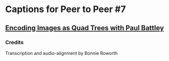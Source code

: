 # Captions for Peer to Peer #7
## [Encoding Images as Quad Trees with Paul Battley][product]

### Credits

Transcription and audio-alignment by Bonnie Roworth

[product]: http://peertopeer.io/videos/7-paul-battley/
